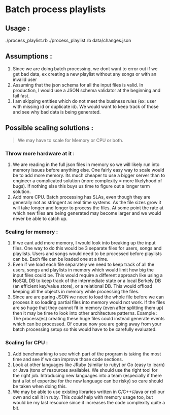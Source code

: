 # Batch process playlists

## Usage : 
./process_playlist.rb
./process_playlist.rb data/changes.json

## Assumptions :
1. Since we are doing batch processing, we dont want to error out if we get bad
   data, ex creating a new playlist without any songs or with an invalid user
2. Assuming that the json schema for all the input files is valid. In
   production, I would use a JSON schema validator at the beginning and fail
   fast.
3. I am skipping entities which do not meet the business rules (ex: user with
   missing id or duplicate id). We would want to keep track of those and see
   why bad data is being generated.

## Possible scaling solutions :
> We may have to scale for Memory or CPU or both.

### Throw more hardware at it :
1. We are reading in the full json files in memory so we
   will likely run into memory issues before anything else. One fairly easy way
   to scale would be to add more memory. Its much cheaper to use a bigger
   server than to engineer a complicated solution (more complexity = more
   likelyhood of bugs). If nothing else this buys us time to figure out
   a longer term solution.
2. Add more CPU. Batch processing has SLAs, even though they are generally not
   as stringent as real time systems. As the file sizes grow it will take 
   longer and longer to process the files. At some point the rate at which new 
   files are being generated may become larger and we would never be able to
   catch up.

### Scaling for memory :
1. If we cant add more memory, I would look into breaking up the input files.
   One way to do this would be 3 separate files for users, songs and playlists.
   Users and songs would need to be processed before playlists can be. Each
   file can be loaded one at a time.
2. Even if we load each file separately we need to keep track of all the users,
   songs and playlists in memory which would limit how big the input files
   could be. This would require a different approach like using a NoSQL DB to
   keep track of the intermediate state or a local Berkely DB (an efficient
   key/value store), or a relational DB. This would offload keeping all the
   objects in memory while processing the files.
3. Since are are paring JSON we need to load the whole file before we can process
   it so loading partial files into memory would not work.
   If the files are so huge that they cannot fit in memory (even after
   splitting them up) then it may be time to look into other
   architecture patterns. Example : The process(es) creating these huge files
   could instead generate events which can be processed. Of course now you are
   going away from your batch processing setup so this would have to be
   carefully evaluated.

### Scaling for CPU :
1. Add benchmarking to see which part of the program is taking the most time
   and see if we can improve those code sections.
2. Look at other languages like JRuby (similar to ruby) or Go (easy to learn)
   or Java (tons of resources available). We should use the right
   tool for the right job. Introducing new languages into a team (especially if
   there isnt a lot of expertise for the new language can be risky) so care
   should be taken when doing this.
3. We may be able to use existing libraries written in C/C++/Java or roll our
   own and call it in ruby. This *could* help with memory usage too, but would
   be my last resource since it increases the code complexity quite a bit.

